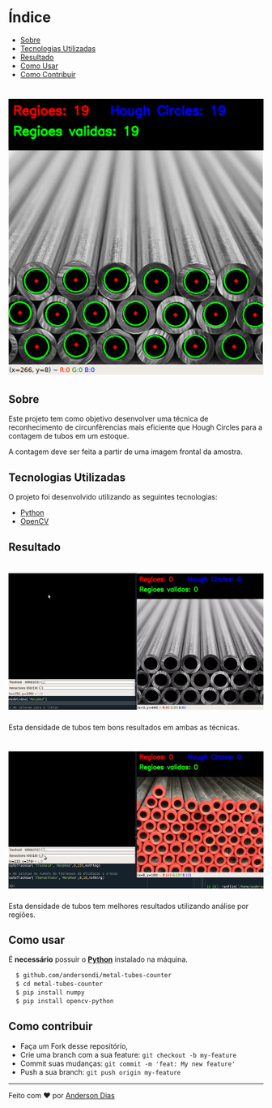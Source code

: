 # Índice

- [Sobre](#sobre)
- [Tecnologias Utilizadas](#tecnologias-utilizadas)
- [Resultado](#resultado)
- [Como Usar](#como-usar)
- [Como Contribuir](#como-contribuir)

<h1 align="center">
    <img alt="Web" src="images/banner.png" width="900px">
</h1>

<!-- <a id="sobre"></a> -->

## Sobre

Este projeto tem como objetivo desenvolver uma técnica de reconhecimento de circunfêrencias mais eficiente que Hough Circles para a contagem de tubos em um estoque.

A contagem deve ser feita a partir de uma imagem frontal da amostra.

<!-- <a id="tecnologias-utilizadas"></a> -->

## Tecnologias Utilizadas

O projeto foi desenvolvido utilizando as seguintes tecnologias:

- [Python](https://www.python.org/)
- [OpenCV](https://docs.opencv.org/master/index.html)

## Resultado

<h1 align="center">
    <img alt="Web" src="images/video-1.gif" width="900px">
</h1>

Esta densidade de tubos tem bons resultados em ambas as técnicas.

<h1 align="center">
    <img alt="Web" src="images/video-2.gif" width="900px">
</h1>

Esta densidade de tubos tem melhores resultados utilizando análise por regiões.

<!-- <a id="como-usar"></a> -->

## Como usar

  É **necessário** possuir o **[Python](https://www.python.org/)** instalado na máquina.
  
```sh
  $ github.com/andersondi/metal-tubes-counter
  $ cd metal-tubes-counter
  $ pip install numpy
  $ pip install opencv-python
```

<!-- <a id="como-contribuir"></a> -->

## Como contribuir

- Faça um Fork desse repositório,
- Crie uma branch com a sua feature: `git checkout -b my-feature`
- Commit suas mudanças: `git commit -m 'feat: My new feature'`
- Push a sua branch: `git push origin my-feature`

---
Feito com :heart: por [Anderson Dias]("https://www.linkedin.com/in/aodias/")
